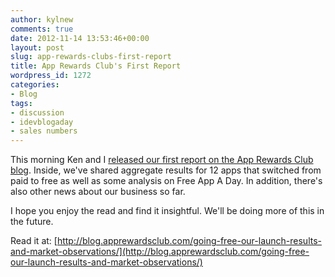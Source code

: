 ```yaml
---
author: kylnew
comments: true
date: 2012-11-14 13:53:46+00:00
layout: post
slug: app-rewards-clubs-first-report
title: App Rewards Club's First Report
wordpress_id: 1272
categories:
- Blog
tags:
- discussion
- idevblogaday
- sales numbers
---
```


This morning Ken and I [released our first report on the App Rewards Club blog](http://blog.apprewardsclub.com/going-free-our-launch-results-and-market-observations/). Inside, we've shared aggregate results for 12 apps that switched from paid to free as well as some analysis on Free App A Day. In addition, there's also other news about our business so far.

I hope you enjoy the read and find it insightful. We'll be doing more of this in the future.

Read it at: [http://blog.apprewardsclub.com/going-free-our-launch-results-and-market-observations/](http://blog.apprewardsclub.com/going-free-our-launch-results-and-market-observations/)
